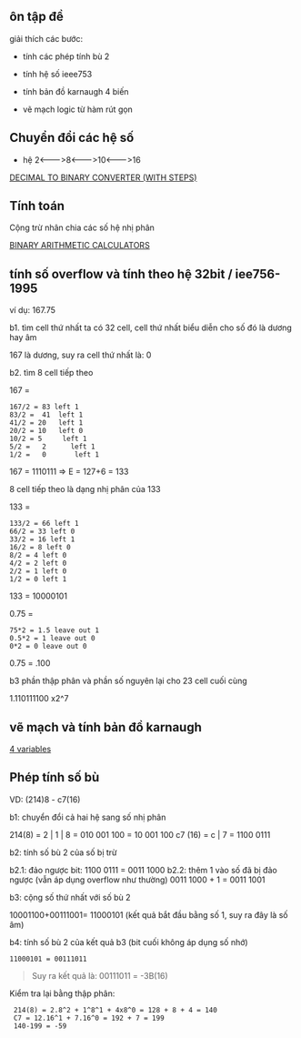## ôn  tập đề

giải thích các bước:

- tính các phép tính bù 2 

- tính hệ số ieee753

- tính bản đồ karnaugh 4 biến 

- vẽ mạch logic từ hàm rút gọn 
## Chuyển đổi các hệ số 

- hệ 2<--->8<--->10<--->16

[DECIMAL TO BINARY CONVERTER (WITH STEPS)](https://madformath.com/calculators/basic-math/base-converters/decimal-to-binary-converter-with-steps/decimal-to-binary-converter-with-steps)

## Tính toán

Cộng trừ nhân chia các số hệ nhị phân

[BINARY ARITHMETIC CALCULATORS](https://madformath.com/calculators/digital-systems/binary-arithmetic/binary-arithmetic-calculators)

## tính số overflow và tính theo hệ 32bit / iee756-1995

ví dụ: 167.75

b1. tìm cell thứ nhất
ta có 32 cell, cell thứ nhất biểu diễn cho số đó là dương hay âm

167 là dương, suy ra cell thứ nhất là: 0

b2. tìm 8 cell tiếp theo

167 = 
```
167/2 = 83 left 1
83/2 =  41  left 1
41/2 = 20   left 1
20/2 = 10   left 0
10/2 = 5     left 1
5/2 =   2      left 1
1/2 =   0       left 1 
```
167 = 1110111 => E = 127+6 = 133 

8 cell tiếp theo là dạng nhị phân của 133 

133 = 

```
133/2 = 66 left 1
66/2 = 33 left 0
33/2 = 16 left 1
16/2 = 8 left 0 
8/2 = 4 left 0 
4/2 = 2 left 0
2/2 = 1 left 0
1/2 = 0 left 1

```

133 = 10000101 



0.75 =
```
75*2 = 1.5 leave out 1
0.5*2 = 1 leave out 0
0*2 = 0 leave out 0
```
0.75 = .100

b3 phần thập phân và phần số nguyên lại cho 23 cell cuối cùng

1.110111100 x2^7

## vẽ mạch và tính bản đồ karnaugh 

[4 variables](http://www.32x8.com/var4.html)

## Phép tính số bù

VD: (214)8 - c7(16)

b1: chuyển đổi cả hai hệ sang số nhị phân 

 214(8) = 2 | 1 | 8 = 010 001 100 = 10 001 100
 c7 (16) = c | 7 = 1100 0111

b2: tính số bù 2 của số bị trừ 

 b2.1: đảo ngược bit: 
	 1100 0111 = 0011 1000
 b2.2: thêm 1 vào số đã bị đảo ngược (vẫn áp dụng overflow như thường) 
	0011 1000 + 1 = 0011 1001

b3: cộng số thứ nhất với số bù 2
 
 10001100+00111001= 11000101
 (kết quả bắt đầu bằng số 1, suy ra đây là số âm)

b4: tính số bù 2 của kết quả b3 (bit cuối không áp dụng số nhớ)

 `11000101 = 00111011 `
 
>Suy ra kết quả là: 00111011 = -3B(16)

Kiểm tra lại bằng thập phân: 
```
 214(8) = 2.8^2 + 1^8^1 + 4x8^0 = 128 + 8 + 4 = 140
 C7 = 12.16^1 + 7.16^0 = 192 + 7 = 199
 140-199 = -59
 
``` 
